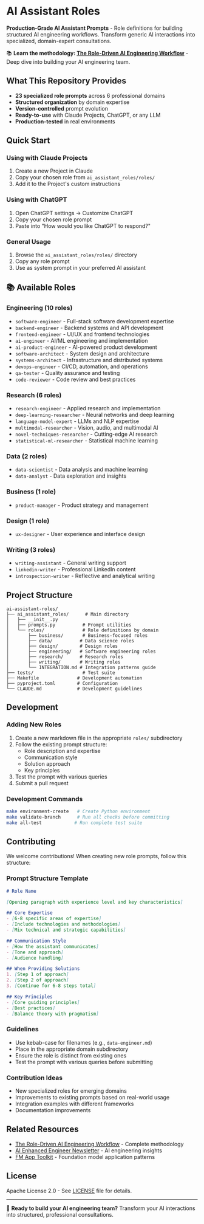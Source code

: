 # AI Assistant Roles

**Production-Grade AI Assistant Prompts** - Role definitions for building structured AI engineering workflows. Transform generic AI interactions into specialized, domain-expert consultations.

📚 **Learn the methodology: [The Role-Driven AI Engineering Workflow](https://aienhancedengineer.substack.com/p/the-role-driven-ai-engineering-workflow)** - Deep dive into building your AI engineering team.

## What This Repository Provides

- **23 specialized role prompts** across 6 professional domains
- **Structured organization** by domain expertise
- **Version-controlled** prompt evolution
- **Ready-to-use** with Claude Projects, ChatGPT, or any LLM
- **Production-tested** in real environments

## Quick Start

### Using with Claude Projects
1. Create a new Project in Claude
2. Copy your chosen role from `ai_assistant_roles/roles/`
3. Add it to the Project's custom instructions

### Using with ChatGPT
1. Open ChatGPT settings → Customize ChatGPT
2. Copy your chosen role prompt
3. Paste into "How would you like ChatGPT to respond?"

### General Usage
1. Browse the `ai_assistant_roles/roles/` directory
2. Copy any role prompt
3. Use as system prompt in your preferred AI assistant

## 📚 Available Roles

### Engineering (10 roles)
- `software-engineer` - Full-stack software development expertise
- `backend-engineer` - Backend systems and API development
- `frontend-engineer` - UI/UX and frontend technologies
- `ai-engineer` - AI/ML engineering and implementation
- `ai-product-engineer` - AI-powered product development
- `software-architect` - System design and architecture
- `systems-architect` - Infrastructure and distributed systems
- `devops-engineer` - CI/CD, automation, and operations
- `qa-tester` - Quality assurance and testing
- `code-reviewer` - Code review and best practices

### Research (6 roles)
- `research-engineer` - Applied research and implementation
- `deep-learning-researcher` - Neural networks and deep learning
- `language-model-expert` - LLMs and NLP expertise
- `multimodal-researcher` - Vision, audio, and multimodal AI
- `novel-techniques-researcher` - Cutting-edge AI research
- `statistical-ml-researcher` - Statistical machine learning

### Data (2 roles)
- `data-scientist` - Data analysis and machine learning
- `data-analyst` - Data exploration and insights

### Business (1 role)
- `product-manager` - Product strategy and management

### Design (1 role)
- `ux-designer` - User experience and interface design

### Writing (3 roles)
- `writing-assistant` - General writing support
- `linkedin-writer` - Professional LinkedIn content
- `introspection-writer` - Reflective and analytical writing


## Project Structure

```
ai-assistant-roles/
├── ai_assistant_roles/      # Main directory
│   ├── __init__.py         
│   ├── prompts.py          # Prompt utilities
│   └── roles/              # Role definitions by domain
│       ├── business/       # Business-focused roles
│       ├── data/          # Data science roles
│       ├── design/        # Design roles
│       ├── engineering/   # Software engineering roles
│       ├── research/      # Research roles
│       ├── writing/       # Writing roles
│       └── INTEGRATION.md # Integration patterns guide
├── tests/                  # Test suite
├── Makefile              # Development automation
├── pyproject.toml        # Configuration
└── CLAUDE.md             # Development guidelines
```

## Development

### Adding New Roles

1. Create a new markdown file in the appropriate `roles/` subdirectory
2. Follow the existing prompt structure:
   - Role description and expertise
   - Communication style
   - Solution approach
   - Key principles
3. Test the prompt with various queries
4. Submit a pull request

### Development Commands

```bash
make environment-create   # Create Python environment
make validate-branch      # Run all checks before committing
make all-test            # Run complete test suite
```

## Contributing

We welcome contributions! When creating new role prompts, follow this structure:

### Prompt Structure Template

```markdown
# Role Name

[Opening paragraph with experience level and key characteristics]

## Core Expertise
- [6-8 specific areas of expertise]
- [Include technologies and methodologies]
- [Mix technical and strategic capabilities]

## Communication Style
- [How the assistant communicates]
- [Tone and approach]
- [Audience handling]

## When Providing Solutions
1. [Step 1 of approach]
2. [Step 2 of approach]
3. [Continue for 6-8 steps total]

## Key Principles
- [Core guiding principles]
- [Best practices]
- [Balance theory with pragmatism]
```

### Guidelines
- Use kebab-case for filenames (e.g., `data-engineer.md`)
- Place in the appropriate domain subdirectory
- Ensure the role is distinct from existing ones
- Test the prompt with various queries before submitting

### Contribution Ideas

- New specialized roles for emerging domains
- Improvements to existing prompts based on real-world usage
- Integration examples with different frameworks
- Documentation improvements

## Related Resources

- [The Role-Driven AI Engineering Workflow](https://aienhancedengineer.substack.com/p/the-role-driven-ai-engineering-workflow) - Complete methodology
- [AI Enhanced Engineer Newsletter](https://aienhancedengineer.substack.com/) - AI engineering insights
- [FM App Toolkit](https://github.com/ai-enhanced-engineer/fm-app-toolkit) - Foundation model application patterns

## License

Apache License 2.0 - See [LICENSE](LICENSE) file for details.

---

🚀 **Ready to build your AI engineering team?** Transform your AI interactions into structured, professional consultations.